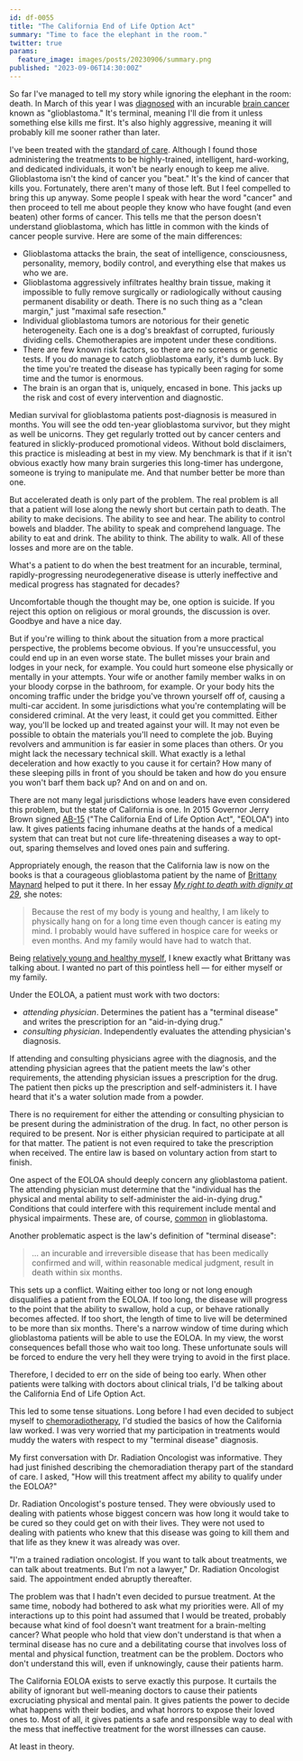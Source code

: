 ```yaml
---
id: df-0055
title: "The California End of Life Option Act"
summary: "Time to face the elephant in the room."
twitter: true
params:
  feature_image: images/posts/20230906/summary.png
published: "2023-09-06T14:30:00Z"
---
```


So far I've managed to tell my story while ignoring the elephant in the room: death. In March of this year I was [diagnosed](/articles/2023/06/06/the-g-word/) with an incurable [brain cancer](/articles/2023/05/27/the-scary-stuff/) known as "glioblastoma." It's terminal, meaning I'll die from it unless something else kills me first. It's also highly aggressive, meaning it will probably kill me sooner rather than later.

I've been treated with the [standard of care](/articles/2023/07/10/glioblastomas-dismal-standard-of-care-the-stupp-protocol/). Although I found those administering the treatments to be highly-trained, intelligent, hard-working, and dedicated individuals, it won't be nearly enough to keep me alive. Glioblastoma isn't the kind of cancer you "beat." It's the kind of cancer that kills you. Fortunately, there aren't many of those left. But I feel compelled to bring this up anyway. Some people I speak with hear the word "cancer" and then proceed to tell me about people they know who have fought (and even beaten) other forms of cancer. This tells me that the person doesn't understand glioblastoma, which has little in common with the kinds of cancer people survive. Here are some of the main differences:

- Glioblastoma attacks the brain, the seat of intelligence, consciousness, personality, memory, bodily control, and everything else that makes us who we are.
- Glioblastoma aggressively infiltrates healthy brain tissue, making it impossible to fully remove surgically or radiologically without causing permanent disability or death. There is no such thing as a "clean margin," just "maximal safe resection."
- Individual glioblastoma tumors are notorious for their genetic heterogeneity. Each one is a dog's breakfast of corrupted, furiously dividing cells. Chemotherapies are impotent under these conditions.
- There are few known risk factors, so there are no screens or genetic tests. If you do manage to catch glioblastoma early, it's dumb luck. By the time you're treated the disease has typically been raging for some time and the tumor is enormous.
- The brain is an organ that is, uniquely, encased in bone. This jacks up the risk and cost of every intervention and diagnostic.

Median survival for glioblastoma patients post-diagnosis is measured in months. You will see the odd ten-year glioblastoma survivor, but they might as well be unicorns. They get regularly trotted out by cancer centers and featured in slickly-produced promotional videos. Without bold disclaimers, this practice is misleading at best in my view. My benchmark is that if it isn't obvious exactly how many brain surgeries this long-timer has undergone, someone is trying to manipulate me. And that number better be more than one.

But accelerated death is only part of the problem. The real problem is all that a patient will lose along the newly short but certain path to death. The ability to make decisions. The ability to see and hear. The ability to control bowels and bladder. The ability to speak and comprehend language. The ability to eat and drink. The ability to think. The ability to walk. All of these losses and more are on the table.

What's a patient to do when the best treatment for an incurable, terminal, rapidly-progressing neurodegenerative disease is utterly ineffective and medical progress has stagnated for decades?

Uncomfortable though the thought may be, one option is suicide. If you reject this option on religious or moral grounds, the discussion is over. Goodbye and have a nice day.

But if you're willing to think about the situation from a more practical perspective, the problems become obvious. If you're unsuccessful, you could end up in an even worse state. The bullet misses your brain and lodges in your neck, for example. You could hurt someone else physically or mentally in your attempts. Your wife or another family member walks in on your bloody corpse in the bathroom, for example. Or your body hits the oncoming traffic under the bridge you've thrown yourself off of, causing a multi-car accident. In some jurisdictions what you're contemplating will be considered criminal. At the very least, it could get you committed. Either way, you'll be locked up and treated against your will. It may not even be possible to obtain the materials you'll need to complete the job. Buying revolvers and ammunition is far easier in some places than others. Or you might lack the necessary technical skill. What exactly is a lethal deceleration and how exactly to you cause it for certain? How many of these sleeping pills in front of you should be taken and how do you ensure you won't barf them back up? And on and on and on.

There are not many legal jurisdictions whose leaders have even considered this problem, but the state of California is one. In 2015 Governor Jerry Brown signed [AB-15](https://leginfo.legislature.ca.gov/faces/billNavClient.xhtml?bill_id=201520162AB15) ("The California End of Life Option Act", "EOLOA") into law. It gives patients facing inhumane deaths at the hands of a medical system that can treat but not cure life-threatening diseases a way to opt-out, sparing themselves and loved ones pain and suffering.

Appropriately enough, the reason that the California law is now on the books is that a courageous glioblastoma patient by the name of [Brittany Maynard](https://en.wikipedia.org/wiki/Brittany_Maynard) helped to put it there. In her essay [*My right to death with dignity at 29*](https://www.cnn.com/2014/10/07/opinion/maynard-assisted-suicide-cancer-dignity/index.html), she notes:

> Because the rest of my body is young and healthy, I am likely to physically hang on for a long time even though cancer is eating my mind. I probably would have suffered in hospice care for weeks or even months. And my family would have had to watch that.

Being [relatively young and healthy myself](/articles/2023/07/18/the-principle-of-least-convenience/), I knew exactly what Brittany was talking about. I wanted no part of this pointless hell &mdash; for either myself or my family.

Under the EOLOA, a patient must work with two doctors:

- *attending physician*. Determines the patient has a "terminal disease" and writes the prescription for an "aid-in-dying drug."
- *consulting physician*. Independently evaluates the attending physician's diagnosis.

If attending and consulting physicians agree with the diagnosis, and the attending physician agrees that the patient meets the law's other requirements, the attending physician issues a prescription for the drug. The patient then picks up the prescription and self-administers it. I have heard that it's a water solution made from a powder.

There is no requirement for either the attending or consulting physician to be present during the administration of the drug. In fact, no other person is required to be present. Nor is either physician required to participate at all for that matter. The patient is not even required to take the prescription when received. The entire law is based on voluntary action from start to finish.

One aspect of the EOLOA should deeply concern any glioblastoma patient. The attending physician must determine that the "individual has the physical and mental ability to self-administer the aid-in-dying drug." Conditions that could interfere with this requirement include mental and physical impairments. These are, of course, [common](/articles/2023/06/15/physical-and-cognitive-impairments/) in glioblastoma.

Another problematic aspect is the law's definition of "terminal disease":

> ... an incurable and irreversible disease that has been medically confirmed and will, within reasonable medical judgment, result in death within six months.

This sets up a conflict. Waiting either too long or not long enough disqualifies a patient from the EOLOA. If too long, the disease will progress to the point that the ability to swallow, hold a cup, or behave rationally becomes affected. If too short, the length of time to live will be determined to be more than six months. There's a narrow window of time during which glioblastoma patients will be able to use the EOLOA. In my view, the worst consequences befall those who wait too long. These unfortunate souls will be forced to endure the very hell they were trying to avoid in the first place.

Therefore, I decided to err on the side of being too early. When other patients were talking with doctors about clinical trials, I'd be talking about the California End of Life Option Act.

This led to some tense situations. Long before I had even decided to subject myself to [chemoradiotherapy](/articles/2023/08/11/chemoradiotherapy/), I'd studied the basics of how the California law worked. I was very worried that my participation in treatments would muddy the waters with respect to my "terminal disease" diagnosis.

My first conversation with Dr. Radiation Oncologist was informative. They had just finished describing the chemoradiation therapy part of the standard of care. I asked, "How will this treatment affect my ability to qualify under the EOLOA?"

Dr. Radiation Oncologist's posture tensed. They were obviously used to dealing with patients whose biggest concern was how long it would take to be cured so they could get on with their lives. They were not used to dealing with patients who knew that this disease was going to kill them and that life as they knew it was already was over.

"I'm a trained radiation oncologist. If you want to talk about treatments, we can talk about treatments. But I'm not a lawyer," Dr. Radiation Oncologist said. The appointment ended abruptly thereafter.

The problem was that I hadn't even decided to pursue treatment. At the same time, nobody had bothered to ask what my priorities were. All of my interactions up to this point had assumed that I would be treated, probably because what kind of fool doesn't want treatment for a brain-melting cancer? What people who hold that view don't understand is that when a terminal disease has no cure and a debilitating course that involves loss of mental and physical function, treatment can be the problem. Doctors who don't understand this will, even if unknowingly, cause their patients harm.

The California EOLOA exists to serve exactly this purpose. It curtails the ability of ignorant but well-meaning doctors to cause their patients excruciating physical and mental pain. It gives patients the power to decide what happens with their bodies, and what horrors to expose their loved ones to. Most of all, it gives patients a safe and responsible way to deal with the mess that ineffective treatment for the worst illnesses can cause.

At least in theory.
